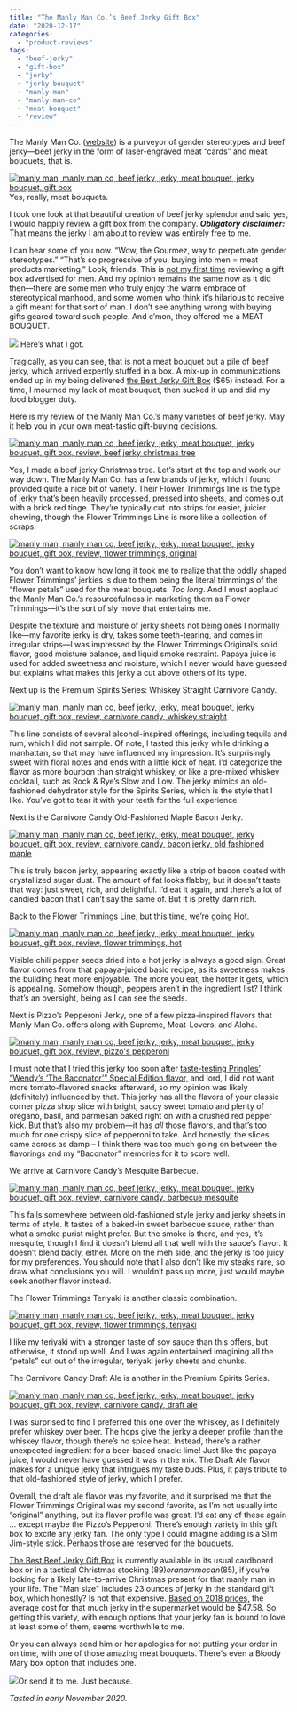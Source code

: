 ```yaml
---
title: "The Manly Man Co.’s Beef Jerky Gift Box"
date: "2020-12-17"
categories:
  - "product-reviews"
tags:
  - "beef-jerky"
  - "gift-box"
  - "jerky"
  - "jerky-bouquet"
  - "manly-man"
  - "manly-man-co"
  - "meat-bouquet"
  - "review"
---
```


The Manly Man Co. ([website](https://manlymanco.com/)) is a purveyor of gender stereotypes and beef jerky—beef jerky in the form of laser-engraved meat “cards” and meat bouquets, that is.




<div class="caption">

[![manly man, manly man co, beef jerky, jerky, meat bouquet, jerky bouquet, gift box](https://thegourmez-wpmedia.s3.amazonaws.com/2020/12/beef-jerky-flower-bouquet-beer-mug-14435228254291_2000x-2-476x500.jpg)](https://thegourmez-wpmedia.s3.amazonaws.com/2020/12/beef-jerky-flower-bouquet-beer-mug-14435228254291_2000x-2.jpg) Yes, really, meat bouquets.</div>


I took one look at that beautiful creation of beef jerky splendor and said yes, I would happily review a gift box from the company. **_Obligatory disclaimer:_** That means the jerky I am about to review was entirely free to me.

I can hear some of you now. “Wow, the Gourmez, way to perpetuate gender stereotypes.” “That’s so progressive of you, buying into men = meat products marketing.” Look, friends. This is [not my first time](https://thegourmez.com/blog/2019-12-09/brobasket-gift-basket-whiskey/) reviewing a gift box advertised for men. And my opinion remains the same now as it did then—there are some men who truly enjoy the warm embrace of stereotypical manhood, and some women who think it’s hilarious to receive a gift meant for that sort of man. I don’t see anything wrong with buying gifts geared toward such people. And c’mon, they offered me a MEAT BOUQUET.




<div class="caption">

[![](https://thegourmez-wpmedia.s3.amazonaws.com/2020/12/PXL_20201104_194736425-468x500.jpg)](https://thegourmez-wpmedia.s3.amazonaws.com/2020/12/PXL_20201104_194736425.jpg) Here’s what I got.</div>


Tragically, as you can see, that is not a meat bouquet but a pile of beef jerky, which arrived expertly stuffed in a box. A mix-up in communications ended up in my being delivered [the Best Jerky Gift Box](https://manlymanco.com/products/best-jerky-gift-basket) ($65) instead. For a time, I mourned my lack of meat bouquet, then sucked it up and did my food blogger duty.

Here is my review of the Manly Man Co.’s many varieties of beef jerky. May it help you in your own meat-tastic gift-buying decisions.

[![manly man, manly man co, beef jerky, jerky, meat bouquet, jerky bouquet, gift box, review, beef jerky christmas tree](https://thegourmez-wpmedia.s3.amazonaws.com/2020/12/Best-Jerky-Tree-500x431.jpg)](https://thegourmez-wpmedia.s3.amazonaws.com/2020/12/Best-Jerky-Tree.jpg)

Yes, I made a beef jerky Christmas tree. Let’s start at the top and work our way down. The Manly Man Co. has a few brands of jerky, which I found provided quite a nice bit of variety. Their Flower Trimmings line is the type of jerky that’s been heavily processed, pressed into sheets, and comes out with a brick red tinge. They’re typically cut into strips for easier, juicier chewing, though the Flower Trimmings Line is more like a collection of scraps.

[![manly man, manly man co, beef jerky, jerky, meat bouquet, jerky bouquet, gift box, review, flower trimmings, original](https://thegourmez-wpmedia.s3.amazonaws.com/2020/12/ManlyMan-2-381x500.jpg)](https://thegourmez-wpmedia.s3.amazonaws.com/2020/12/ManlyMan-2.jpg)

You don’t want to know how long it took me to realize that the oddly shaped Flower Trimmings’ jerkies is due to them being the literal trimmings of the “flower petals” used for the meat bouquets. _Too long_. And I must applaud the Manly Man Co.’s resourcefulness in marketing them as Flower Trimmings—it’s the sort of sly move that entertains me.

Despite the texture and moisture of jerky sheets not being ones I normally like—my favorite jerky is dry, takes some teeth-tearing, and comes in irregular strips—I was impressed by the Flower Trimmings Original’s solid flavor, good moisture balance, and liquid smoke restraint. Papaya juice is used for added sweetness and moisture, which I never would have guessed but explains what makes this jerky a cut above others of its type.

Next up is the Premium Spirits Series: Whiskey Straight Carnivore Candy.

[![manly man, manly man co, beef jerky, jerky, meat bouquet, jerky bouquet, gift box, review, carnivore candy, whiskey straight](https://thegourmez-wpmedia.s3.amazonaws.com/2020/12/ManlyMan-3-375x500.jpg)](https://thegourmez-wpmedia.s3.amazonaws.com/2020/12/ManlyMan-3.jpg)

This line consists of several alcohol-inspired offerings, including tequila and rum, which I did not sample. Of note, I tasted this jerky while drinking a manhattan, so that may have influenced my impression. It’s surprisingly sweet with floral notes and ends with a little kick of heat. I’d categorize the flavor as more bourbon than straight whiskey, or like a pre-mixed whiskey cocktail, such as Rock & Rye’s Slow and Low. The jerky mimics an old-fashioned dehydrator style for the Spirits Series, which is the style that I like. You’ve got to tear it with your teeth for the full experience.

Next is the Carnivore Candy Old-Fashioned Maple Bacon Jerky.

[![manly man, manly man co, beef jerky, jerky, meat bouquet, jerky bouquet, gift box, review, carnivore candy, bacon jerky, old fashioned maple](https://thegourmez-wpmedia.s3.amazonaws.com/2020/12/ManlyMan-4-325x500.jpg)](https://thegourmez-wpmedia.s3.amazonaws.com/2020/12/ManlyMan-4.jpg)

This is truly bacon jerky, appearing exactly like a strip of bacon coated with crystallized sugar dust. The amount of fat looks flabby, but it doesn’t taste that way: just sweet, rich, and delightful. I’d eat it again, and there’s a lot of candied bacon that I can’t say the same of. But it is pretty darn rich.

Back to the Flower Trimmings Line, but this time, we’re going Hot.

[![manly man, manly man co, beef jerky, jerky, meat bouquet, jerky bouquet, gift box, review, flower trimmings, hot](https://thegourmez-wpmedia.s3.amazonaws.com/2020/12/ManlyMan-5-387x500.jpg)](https://thegourmez-wpmedia.s3.amazonaws.com/2020/12/ManlyMan-5.jpg)

Visible chili pepper seeds dried into a hot jerky is always a good sign. Great flavor comes from that papaya-juiced basic recipe, as its sweetness makes the building heat more enjoyable. The more you eat, the hotter it gets, which is appealing. Somehow though, peppers aren’t in the ingredient list? I think that’s an oversight, being as I can see the seeds.

Next is Pizzo’s Pepperoni Jerky, one of a few pizza-inspired flavors that Manly Man Co. offers along with Supreme, Meat-Lovers, and Aloha.

[![manly man, manly man co, beef jerky, jerky, meat bouquet, jerky bouquet, gift box, review, pizzo's pepperoni](https://thegourmez-wpmedia.s3.amazonaws.com/2020/12/ManlyMan-6-314x500.jpg)](https://thegourmez-wpmedia.s3.amazonaws.com/2020/12/ManlyMan-6.jpg)

I must note that I tried this jerky too soon after [taste-testing Pringles’ “Wendy’s ‘The Baconator’” Special Edition flavor,](https://www.instagram.com/tv/CHO2SviHmur/) and lord, I did not want more tomato-flavored snacks afterward, so my opinion was likely (definitely) influenced by that. This jerky has all the flavors of your classic corner pizza shop slice with bright, saucy sweet tomato and plenty of oregano, basil, and parmesan baked right on with a crushed red pepper kick. But that’s also my problem—it has _all_ those flavors, and that’s too much for one crispy slice of pepperoni to take. And honestly, the slices came across as damp – I think there was too much going on between the flavorings and my “Baconator” memories for it to score well.

We arrive at Carnivore Candy’s Mesquite Barbecue.

[![manly man, manly man co, beef jerky, jerky, meat bouquet, jerky bouquet, gift box, review, carnivore candy, barbecue mesquite](https://thegourmez-wpmedia.s3.amazonaws.com/2020/12/ManlyMan-7-340x500.jpg)](https://thegourmez-wpmedia.s3.amazonaws.com/2020/12/ManlyMan-7.jpg)

This falls somewhere between old-fashioned style jerky and jerky sheets in terms of style. It tastes of a baked-in sweet barbecue sauce, rather than what a smoke purist might prefer. But the smoke is there, and yes, it’s mesquite, though I find it doesn’t blend all that well with the sauce’s flavor. It doesn’t blend badly, either. More on the meh side, and the jerky is too juicy for my preferences. You should note that I also don’t like my steaks rare, so draw what conclusions you will. I wouldn’t pass up more, just would maybe seek another flavor instead.

The Flower Trimmings Teriyaki is another classic combination.

[![manly man, manly man co, beef jerky, jerky, meat bouquet, jerky bouquet, gift box, review, flower trimmings, teriyaki](https://thegourmez-wpmedia.s3.amazonaws.com/2020/12/ManlyMan-8-428x500.jpg)](https://thegourmez-wpmedia.s3.amazonaws.com/2020/12/ManlyMan-8.jpg)

I like my teriyaki with a stronger taste of soy sauce than this offers, but otherwise, it stood up well. And I was again entertained imagining all the “petals” cut out of the irregular, teriyaki jerky sheets and chunks.

The Carnivore Candy Draft Ale is another in the Premium Spirits Series.

[![manly man, manly man co, beef jerky, jerky, meat bouquet, jerky bouquet, gift box, review, carnivore candy, draft ale](https://thegourmez-wpmedia.s3.amazonaws.com/2020/12/ManlyMan-9-375x500.jpg)](https://thegourmez-wpmedia.s3.amazonaws.com/2020/12/ManlyMan-9.jpg)

I was surprised to find I preferred this one over the whiskey, as I definitely prefer whiskey over beer. The hops give the jerky a deeper profile than the whiskey flavor, though there’s no spice heat. Instead, there’s a rather unexpected ingredient for a beer-based snack: lime! Just like the papaya juice, I would never have guessed it was in the mix. The Draft Ale flavor makes for a unique jerky that intrigues my taste buds. Plus, it pays tribute to that old-fashioned style of jerky, which I prefer.

Overall, the draft ale flavor was my favorite, and it surprised me that the Flower Trimmings Original was my second favorite, as I’m not usually into “original” anything, but its flavor profile was great. I’d eat any of these again ... except maybe the Pizzo’s Pepperoni. There’s enough variety in this gift box to excite any jerky fan. The only type I could imagine adding is a Slim Jim-style stick. Perhaps those are reserved for the bouquets.

[The Best Beef Jerky Gift Box](https://manlymanco.com/collections/gift-sets-for-men) is currently available in its usual cardboard box or in a tactical Christmas stocking ($89) or an ammo can ($85), if you’re looking for a likely late-to-arrive Christmas present for that manly man in your life. The "Man size" includes 23 ounces of jerky in the standard gift box, which honestly? Is not that expensive. [Based on 2018 prices,](https://beefjerkyhub.com/average-price-beef-jerky) the average cost for that much jerky in the supermarket would be $47.58. So getting this variety, with enough options that your jerky fan is bound to love at least some of them, seems worthwhile to me.

Or you can always send him or her apologies for not putting your order in on time, with one of those amazing meat bouquets. There's even a Bloody Mary box option that includes one.

[![](https://thegourmez-wpmedia.s3.amazonaws.com/2020/12/roses-jerky-2-498x500.jpg)](https://thegourmez-wpmedia.s3.amazonaws.com/2020/12/roses-jerky-2.jpg)Or send it to me. Just because.

_Tasted in early November 2020._
